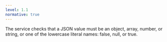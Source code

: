 ```yaml
---
level: 1.1
normative: true
---
```


The service checks that a JSON value must be an object, array, number, or string, or one of the lowercase literal names: false, null, or true.